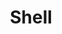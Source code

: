 ---
layout: toctree
title: Shell
permalink: /blog/coding/shell/
parent: /blog/coding/

enumerate_grand_children: true
---